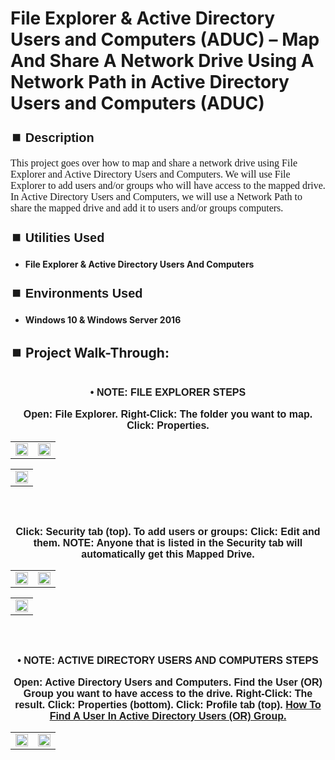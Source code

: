 <h1>File Explorer & Active Directory Users and Computers (ADUC) – Map And Share A Network Drive Using A Network Path in Active Directory Users and Computers (ADUC)</h1>


<h2 style="font-family: Arial, sans-serif; font-size: 20px; font-weight: bold; margin-top: 24px; margin-bottom: 12px;">
⏹️ Description</h2>

<p style="font-family: Georgia, serif; font-size: 16px; margin-top: 12px; margin-bottom: 12px;">
This project goes over how to map and share a network drive using File Explorer and Active Directory Users and Computers. We will use File Explorer to add users and/or groups who will have access to the mapped drive.  In Active Directory Users and Computers, we will use a Network Path to share the mapped drive and add it to users and/or groups computers. 
</b>



<h2 style="font-family: Arial, sans-serif; font-size: 20px; font-weight: bold; margin-top: 24px; margin-bottom: 12px;">
⏹️ Utilities Used</h2>
  
<p style="font-family: Georgia, serif; font-size: 16px; margin-top: 12px; margin-bottom: 12px;">
 
 - <b>File Explorer & Active Directory Users And Computers</b>



<h2 style="font-family: Arial, sans-serif; font-size: 20px; font-weight: bold; margin-top: 24px; margin-bottom: 12px;"> 
⏹️ Environments Used </h2>

<p style="font-family: Georgia, serif; font-size: 16px; margin-top: 12px; margin-bottom: 12px;">
 
- <b>Windows 10 & Windows Server 2016</b>



<h2 style="font-family: Arial, sans-serif; font-size: 20px; font-weight: bold; margin-top: 24px; margin-bottom: 12px;"> 
<h2>
⏹️ Project Walk-Through:</h2>
 <br/>

<div style="text-align:center;">
  <span style="font-family: Arial, sans-serif; font-size: 16px;"><b>•	NOTE: FILE EXPLORER STEPS</b></span>  
<br/><br/>

<div style="text-align:center;">
  <span style="font-family: Arial, sans-serif; font-size: 16px;"><b>Open: File Explorer.  Right-Click: The folder you want to map.  Click: Properties.</b></span>  
<br/>

<table>
  <tr>
    <td><img src="https://imgur.com/86dLOzJ.png" height="50%" width="100%" /></td>
    <td><img src="https://imgur.com/0k1KZrm.png" height="50%" width="100%" /></td>
  </tr>
</table>

<table>
  <tr>
    <td><img src="https://imgur.com/ZhNewXs.png" height="50%" width="100%" /></td>
  </tr>
</table>

<br /><br />


<div style="text-align:center;">
  <span style="font-family: Arial, sans-serif; font-size: 16px;"><b>Click: Security tab (top).  To add users or groups: Click: Edit and them.  NOTE: Anyone that is listed in the Security tab will automatically get this Mapped Drive.</b></span>  
<br/>

<table>
  <tr>
    <td><img src="https://imgur.com/3Gd6hSr.png" height="50%" width="100%" /></td>
    <td><img src="https://imgur.com/dqVt47X.png" height="50%" width="100%" /></td>
  </tr>
</table>

<table>
  <tr>
    <td><img src="https://imgur.com/eO8A65P.png" height="50%" width="100%" /></td>
  </tr>
</table>

<br /><br />


<div style="text-align:center;">
  <span style="font-family: Arial, sans-serif; font-size: 16px;"><b>•	NOTE: ACTIVE DIRECTORY USERS AND COMPUTERS STEPS</b></span>  
<br/><br/>

<div style="text-align:center;">
  <span style="font-family: Arial, sans-serif; font-size: 16px;"><b>Open: Active Directory Users and Computers.  Find the User  (OR)  Group you want to have access to the drive. Right-Click: The result.  Click: Properties (bottom).  Click: Profile tab (top).  <a href="https://github.com/RashadHagen/ADUC-Find-Computer-User-Contact-Group-Printer-Shared-Folder-Organizational-Unit-Common-Que" style="font-family: Arial, sans-serif; font-size: 16px; font-weight: bold;">How To Find A User In Active Directory Users  (OR)  Group.</b></span>  
<br/>

<table>
  <tr>
    <td><img src="https://imgur.com/dFAe0gH.png" height="100%" width="100%" /></td>
    <td><img src="https://imgur.com/38j0kTj.png" height="100%" width="100%" /></td>
  </tr>
</table>

<br /><br />


